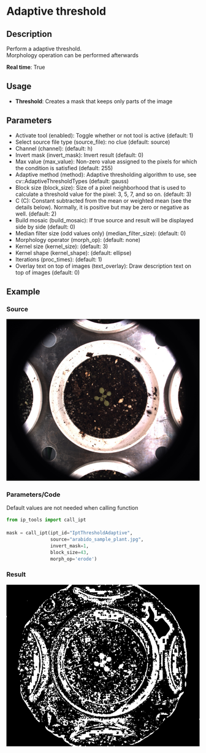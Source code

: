 # Adaptive threshold
## Description
Perform a adaptive threshold.<br>
Morphology operation can be performed afterwards<br>

**Real time**: True
## Usage
- **Threshold**: Creates a mask that keeps only parts of the image
## Parameters
- Activate tool (enabled): Toggle whether or not tool is active (default: 1)
- Select source file type (source_file): no clue (default: source)
- Channel (channel):  (default: h)
- Invert mask (invert_mask): Invert result (default: 0)
- Max value (max_value): Non-zero value assigned to the pixels for which the condition is satisfied (default: 255)
- Adaptive method (method): Adaptive thresholding algorithm to use, see cv::AdaptiveThresholdTypes (default: gauss)
- Block size (block_size): Size of a pixel neighborhood that is used to calculate a threshold value for the pixel: 3, 5, 7, and so on. (default: 3)
- C (C): Constant subtracted from the mean or weighted mean (see the details below).
Normally, it is positive but may be zero or negative as well. (default: 2)
- Build mosaic (build_mosaic): If true source and result will be displayed side by side (default: 0)
- Median filter size (odd values only) (median_filter_size):  (default: 0)
- Morphology operator (morph_op):  (default: none)
- Kernel size (kernel_size):  (default: 3)
- Kernel shape (kernel_shape):  (default: ellipse)
- Iterations (proc_times):  (default: 1)
- Overlay text on top of images (text_overlay): Draw description text on top of images (default: 0)
## Example
### Source
![Source image](images/arabido_sample_plant.jpg)

### Parameters/Code
Default values are not needed when calling function
```python
from ip_tools import call_ipt

mask = call_ipt(ipt_id="IptThresholdAdaptive",
                source="arabido_sample_plant.jpg",
                invert_mask=1,
                block_size=43,
                morph_op='erode')
```
### Result
![Result image](images/ipt_Adaptive_threshold.jpg)
